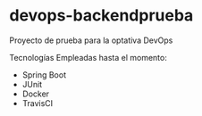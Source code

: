 # devops-backendprueba
Proyecto de prueba para la optativa DevOps

Tecnologías Empleadas hasta el momento:
 - Spring Boot
 - JUnit
 - Docker
 - TravisCI
